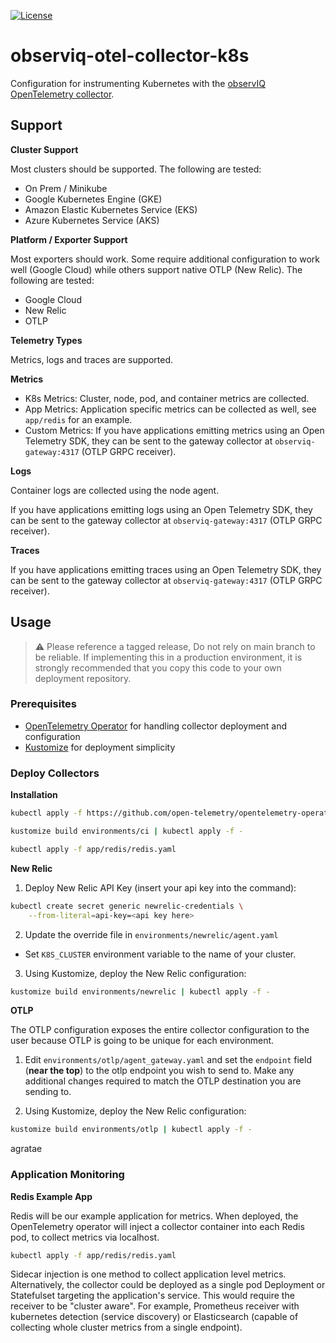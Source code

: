 [![License](https://img.shields.io/badge/License-Apache_2.0-blue.svg)](https://opensource.org/licenses/Apache-2.0)

# observiq-otel-collector-k8s

Configuration for instrumenting Kubernetes with the [observIQ OpenTelemetry collector](https://github.com/observIQ/observiq-otel-collector).

## Support

**Cluster Support**

Most clusters should be supported. The following are tested:

- On Prem / Minikube
- Google Kubernetes Engine (GKE)
- Amazon Elastic Kubernetes Service (EKS)
- Azure Kubernetes Service (AKS)

**Platform / Exporter Support**

Most exporters should work. Some require additional configuration to
work well (Google Cloud) while others support native OTLP (New Relic).
The following are tested:

- Google Cloud
- New Relic
- OTLP

**Telemetry Types**

Metrics, logs and traces are supported.

**Metrics**

- K8s Metrics: Cluster, node, pod, and container metrics are collected.
- App Metrics: Application specific metrics can be collected as well, see `app/redis` for an example.
- Custom Metrics: If you have applications emitting metrics using an Open Telemetry SDK, they can be sent to the gateway collector at `observiq-gateway:4317` (OTLP GRPC receiver).

**Logs**

Container logs are collected using the node agent.

If you have applications emitting logs using an Open Telemetry SDK, they can be sent to the gateway collector at `observiq-gateway:4317` (OTLP GRPC receiver).

**Traces**

If you have applications emitting traces using an Open Telemetry SDK, they can be sent to the gateway collector at `observiq-gateway:4317` (OTLP GRPC receiver).

## Usage

> :warning: Please reference a tagged release, Do not rely on main branch to be reliable. If implementing this in a production environment, it is strongly recommended that you copy this code to your own deployment repository.

### Prerequisites

- [OpenTelemetry Operator](https://github.com/open-telemetry/opentelemetry-operator) for handling collector deployment and configuration
- [Kustomize](https://kustomize.io/) for deployment simplicity

### Deploy Collectors

**Installation**


```bash
kubectl apply -f https://github.com/open-telemetry/opentelemetry-operator/releases/latest/download/opentelemetry-operator.yaml

kustomize build environments/ci | kubectl apply -f -

kubectl apply -f app/redis/redis.yaml
```

**New Relic**

1. Deploy New Relic API Key (insert your api key into the command):
```bash
kubectl create secret generic newrelic-credentials \
    --from-literal=api-key=<api key here>
```

2. Update the override file in `environments/newrelic/agent.yaml`
- Set `K8S_CLUSTER` environment variable to the name of your cluster.

3. Using Kustomize, deploy the New Relic configuration:
```bash
kustomize build environments/newrelic | kubectl apply -f -
```

**OTLP**

The OTLP configuration exposes the entire collector configuration to the user because OTLP is going
to be unique for each environment.

1. Edit `environments/otlp/agent_gateway.yaml` and set the `endpoint` field (**near the top**) to the otlp endpoint you wish to send to. Make any additional changes required to match the OTLP destination you are sending to.

2. Using Kustomize, deploy the New Relic configuration:
```bash
kustomize build environments/otlp | kubectl apply -f -
```

agratae

### Application Monitoring

**Redis Example App**

Redis will be our example application for metrics. When deployed, the OpenTelemetry operator will
inject a collector container into each Redis pod, to collect metrics via localhost.

```bash
kubectl apply -f app/redis/redis.yaml
```

Sidecar injection is one method to collect application level metrics. Alternatively, the collector could be deployed
as a single pod Deployment or Statefulset targeting the application's service. This would require the receiver to be
"cluster aware". For example, Prometheus receiver with kubernetes detection (service discovery) or Elasticsearch (capable of collecting whole cluster metrics from a single endpoint).

